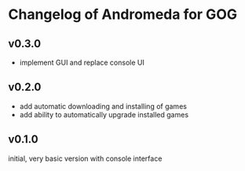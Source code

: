 # Changelog of Andromeda for GOG

## v0.3.0
- implement GUI and replace console UI

## v0.2.0
- add automatic downloading and installing of games
- add ability to automatically upgrade installed games

## v0.1.0
initial, very basic version with console interface
